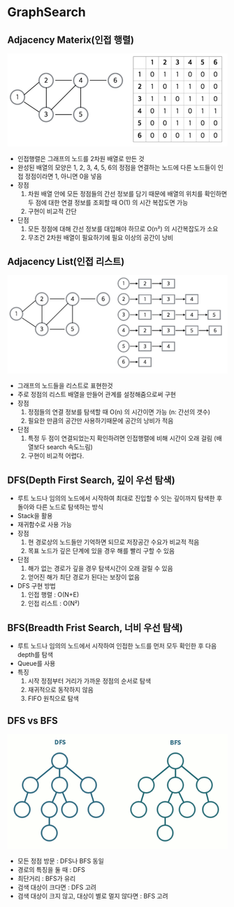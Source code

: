 # GraphSearch

## Adjacency Materix(인접 행렬)
![adjacency_materix](/Algorithm/GraphSearch/adjacency_materix.png)
- 인접행렬은 그래프의 노드를 2차원 배열로 만든 것
- 완성된 배열의 모양은 1, 2, 3, 4, 5, 6의 정점을 연결하는 노드에 다른 노드들이 인접 정점이라면 1, 아니면 0을 넣음
- 장점
  1) 차원 배열 안에 모든 정점들의 간선 정보를 담기 때문에 배열의 위치를 확인하면 두 점에 대한 연결 정보를 조회할 때 O(1) 의 시간 복잡도면 가능
  2) 구현이 비교적 간단
- 단점
  1) 모든 정점에 대해 간선 정보를 대입해야 하므로 O(n²) 의 시간복잡도가 소요
  2) 무조건 2차원 배열이 필요하기에 필요 이상의 공간이 낭비

## Adjacency List(인접 리스트)
![adjacency_list](/Algorithm/GraphSearch/adjacency_list.png)
- 그래프의 노드들을 리스트로 표현한것
- 주로 정점의 리스트 배열을 만들어 관계를 설정해줌으로써 구현
- 장점
  1) 정점들의 연결 정보를 탐색할 때 O(n) 의 시간이면 가능 (n: 간선의 갯수)
  2) 필요한 만큼의 공간만 사용하기때문에 공간의 낭비가 적음
- 단점
  1) 특정 두 점이 연결되었는지 확인하려면 인접행렬에 비해 시간이 오래 걸림 (배열보다 search 속도느림)
  2) 구현이 비교적 어렵다.

## DFS(Depth First Search, 깊이 우선 탐색)
- 루트 노드나 임의의 노드에서 시작하여 최대로 진입할 수 잇는 깊이까지 탐색한 후 돌아와 다른 노드로 탐색하는 방식
- Stack을 활용
- 재귀함수로 사용 가능
- 장점
  1) 현 경로상의 노드들만 기억하면 되므로 저장공간 수요가 비교적 적음
  2) 목표 노드가 깊은 단계에 있을 경우 해를 빨리 구할 수 있음
- 단점
  1) 해가 없는 경로가 깊을 경우 탐색시간이 오래 걸릴 수 있음
  2) 얻어진 해가 최단 경로가 된다는 보장이 없음
- DFS 구현 방법
  1) 인접 행렬 : O(N+E)
  2) 인접 리스트 : O(N²)

## BFS(Breadth Frist Search, 너비 우선 탐색)
- 루트 노드나 임의의 노드에서 시작하여 인접한 노드를 먼저 모두 확인한 후 다음 depth를 탐색
- Queue를 사용
- 특징
  1) 시작 정점부터 거리가 가까운 정점의 순서로 탐색
  2) 재귀적으로 동작하지 않음
  3) FIFO 원칙으로 탐색

## DFS vs BFS
![graphsearch](/Algorithm/GraphSearch/graphsearch.gif)
- 모든 정점 방문 : DFS나 BFS 동일
- 경로의 특징을 둘 때 : DFS
- 최단거리 : BFS가 유리
- 검색 대상이 크다면 : DFS 고려
- 검색 대상이 크지 않고, 대상이 별로 멀지 않다면 : BFS 고려
